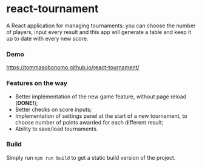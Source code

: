 # react-tournament
A React application for managing tournaments: you can choose the number of players, input every result and this app will generate a table and keep it up to date with every new score.

### Demo

https://tommasobonomo.github.io/react-tournament/

### Features on the way

- Better implementation of the new game feature, without page reload (**DONE!**);
- Better checks on score inputs;
- Implementation of settings panel at the start of a new tournament, to choose number of points awarded for each different result;
- Ability to save/load tournaments.

### Build

Simply run ``` npm run build ``` to get a static build version of the project.
